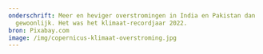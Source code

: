 ```yaml
---
onderschrift: Meer en heviger overstromingen in India en Pakistan dan
  gewoonlijk. Het was het klimaat-recordjaar 2022.
bron: Pixabay.com
image: /img/copernicus-klimaat-overstroming.jpg
---
```

